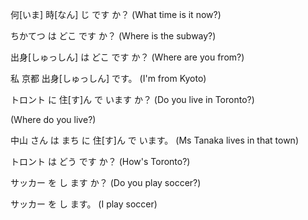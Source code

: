 何[いま] 時[なん] じ です か？  (What time is it now?)

ちかてつ は どこ です か？  (Where is the subway?)

出身[しゅっしん] は どこ です か？ (Where are you from?)

私 京都 出身[しゅっしん] です。 (I'm from Kyoto)

トロント に 住[す]ん で います か？ (Do you live in Toronto?)

(Where do you live?)

中山 さん は まち に 住[す]ん で います。 (Ms Tanaka lives in that town)

トロント は どう です か？ (How's Toronto?)

サッカー を し ます か？ (Do you play soccer?)

サッカー を し ます。 (I play soccer)
